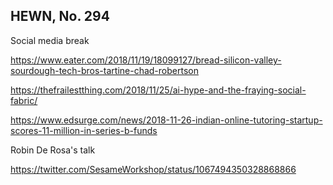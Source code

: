 ## HEWN, No. 294

Social media break

https://www.eater.com/2018/11/19/18099127/bread-silicon-valley-sourdough-tech-bros-tartine-chad-robertson

https://thefrailestthing.com/2018/11/25/ai-hype-and-the-fraying-social-fabric/

https://www.edsurge.com/news/2018-11-26-indian-online-tutoring-startup-scores-11-million-in-series-b-funds

Robin De Rosa's talk

https://twitter.com/SesameWorkshop/status/1067494350328868866